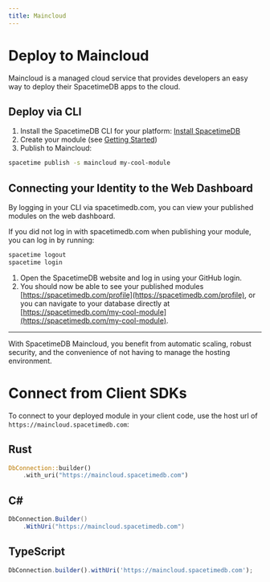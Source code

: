 ```yaml
---
title: Maincloud
---
```


# Deploy to Maincloud

Maincloud is a managed cloud service that provides developers an easy way to deploy their SpacetimeDB apps to the cloud.

## Deploy via CLI

1. Install the SpacetimeDB CLI for your platform: [Install SpacetimeDB](/install)
1. Create your module (see [Getting Started](/docs/getting-started))
1. Publish to Maincloud:

```bash
spacetime publish -s maincloud my-cool-module
```

## Connecting your Identity to the Web Dashboard

By logging in your CLI via spacetimedb.com, you can view your published modules on the web dashboard.

If you did not log in with spacetimedb.com when publishing your module, you can log in by running:

```bash
spacetime logout
spacetime login
```

1. Open the SpacetimeDB website and log in using your GitHub login.
1. You should now be able to see your published modules [https://spacetimedb.com/profile](https://spacetimedb.com/profile), or you can navigate to your database directly at [https://spacetimedb.com/my-cool-module](https://spacetimedb.com/my-cool-module).

---

With SpacetimeDB Maincloud, you benefit from automatic scaling, robust security, and the convenience of not having to manage the hosting environment.

# Connect from Client SDKs

To connect to your deployed module in your client code, use the host url of `https://maincloud.spacetimedb.com`:

## Rust

```rust
DbConnection::builder()
    .with_uri("https://maincloud.spacetimedb.com")
```

## C\#

```csharp
DbConnection.Builder()
    .WithUri("https://maincloud.spacetimedb.com")
```

## TypeScript

```ts
DbConnection.builder().withUri('https://maincloud.spacetimedb.com');
```
